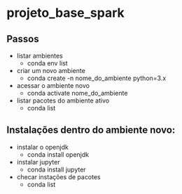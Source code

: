 # projeto_base_spark

## Passos 

- listar ambientes
  - conda env list
- criar um novo ambiente
  - conda create -n nome_do_ambiente python=3.x
-  acessar o ambiente novo
   -  conda activate nome_do_ambiente
-  listar pacotes do ambiente ativo
   -  conda list

## Instalações dentro do ambiente novo:

- instalar o openjdk
  - conda install openjdk
- instalar jupyter
  - conda install jupyter
- checar instações de pacotes
  - conda list